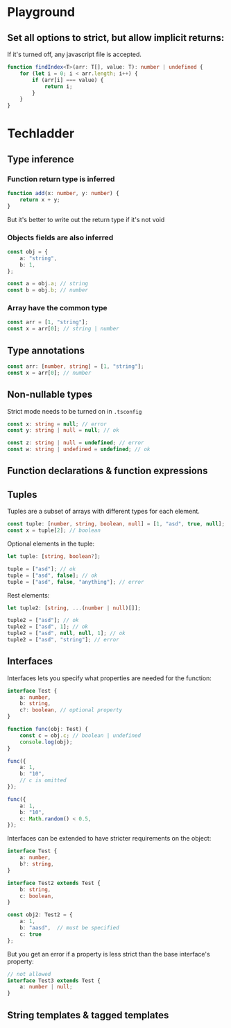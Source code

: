 <!-- # Introduction

## What does it do?

* Remove type annotations
* Transpile to old javascript
* bundling is done by webpack or others -->

# Playground

## Set all options to strict, but allow implicit returns:

If it's turned off, any javascript file is accepted.

~~~ts
function findIndex<T>(arr: T[], value: T): number | undefined {
    for (let i = 0; i < arr.length; i++) {
        if (arr[i] === value) {
            return i;
        }
    }
}
~~~

# Techladder

## Type inference

### Function return type is inferred

~~~ts
function add(x: number, y: number) {
    return x + y;
}
~~~

But it's better to write out the return type if it's not void

### Objects fields are also inferred

~~~ts
const obj = {
    a: "string",
    b: 1,
};

const a = obj.a; // string
const b = obj.b; // number
~~~

### Array have the common type

~~~ts
const arr = [1, "string"];
const x = arr[0]; // string | number
~~~

## Type annotations

<!-- TODO: better example -->
~~~ts
const arr: [number, string] = [1, "string"];
const x = arr[0]; // number
~~~

## Non-nullable types

Strict mode needs to be turned on in `.tsconfig`

~~~ts
const x: string = null; // error
const y: string | null = null; // ok

const z: string | null = undefined; // error
const w: string | undefined = undefined; // ok
~~~

## Function declarations & function expressions

## Tuples

Tuples are a subset of arrays with different types for each element.

~~~ts
const tuple: [number, string, boolean, null] = [1, "asd", true, null];
const x = tuple[2]; // boolean
~~~

Optional elements in the tuple:

~~~ts
let tuple: [string, boolean?];

tuple = ["asd"]; // ok
tuple = ["asd", false]; // ok
tuple = ["asd", false, "anything"]; // error
~~~

Rest elements:

~~~ts
let tuple2: [string, ...(number | null)[]];

tuple2 = ["asd"]; // ok
tuple2 = ["asd", 1]; // ok
tuple2 = ["asd", null, null, 1]; // ok
tuple2 = ["asd", "string"]; // error
~~~

## Interfaces

Interfaces lets you specify what properties are needed for the function:

~~~ts
interface Test {
    a: number,
    b: string,
    c?: boolean, // optional property
}

function func(obj: Test) {
    const c = obj.c; // boolean | undefined
    console.log(obj);
}

func({
    a: 1,
    b: "10",
    // c is omitted
});

func({
    a: 1,
    b: "10",
    c: Math.random() < 0.5,
});
~~~

Interfaces can be extended to have stricter requirements on the object:

~~~ts
interface Test {
    a: number,
    b?: string,
}

interface Test2 extends Test {
    b: string,
    c: boolean,
}

const obj2: Test2 = {
    a: 1,
    b: "aasd",  // must be specified
    c: true
};
~~~

But you get an error if a property is less strict than the base interface's property:

~~~ts
// not allowed
interface Test3 extends Test {
    a: number | null;
}
~~~

## String templates & tagged templates